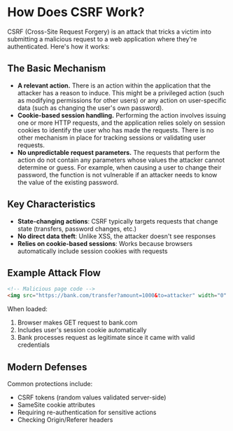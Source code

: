 

# How Does CSRF Work?

CSRF (Cross-Site Request Forgery) is an attack that tricks a victim into submitting a malicious request to a web application where they're authenticated. Here's how it works:

## The Basic Mechanism

- **A relevant action.** There is an action within the application that the attacker has a reason to induce. This might be a privileged action (such as modifying permissions for other users) or any action on user-specific data (such as changing the user's own password).
- **Cookie-based session handling.** Performing the action involves issuing one or more HTTP requests, and the application relies solely on session cookies to identify the user who has made the requests. There is no other mechanism in place for tracking sessions or validating user requests.
- **No unpredictable request parameters.** The requests that perform the action do not contain any parameters whose values the attacker cannot determine or guess. For example, when causing a user to change their password, the function is not vulnerable if an attacker needs to know the value of the existing password.

## Key Characteristics

- **State-changing actions**: CSRF typically targets requests that change state (transfers, password changes, etc.)
- **No direct data theft**: Unlike XSS, the attacker doesn't see responses
- **Relies on cookie-based sessions**: Works because browsers automatically include session cookies with requests

## Example Attack Flow

```html
<!-- Malicious page code -->
<img src="https://bank.com/transfer?amount=1000&to=attacker" width="0" height="0">
```

When loaded:
1. Browser makes GET request to bank.com
2. Includes user's session cookie automatically
3. Bank processes request as legitimate since it came with valid credentials

## Modern Defenses

Common protections include:
- CSRF tokens (random values validated server-side)
- SameSite cookie attributes
- Requiring re-authentication for sensitive actions
- Checking Origin/Referer headers